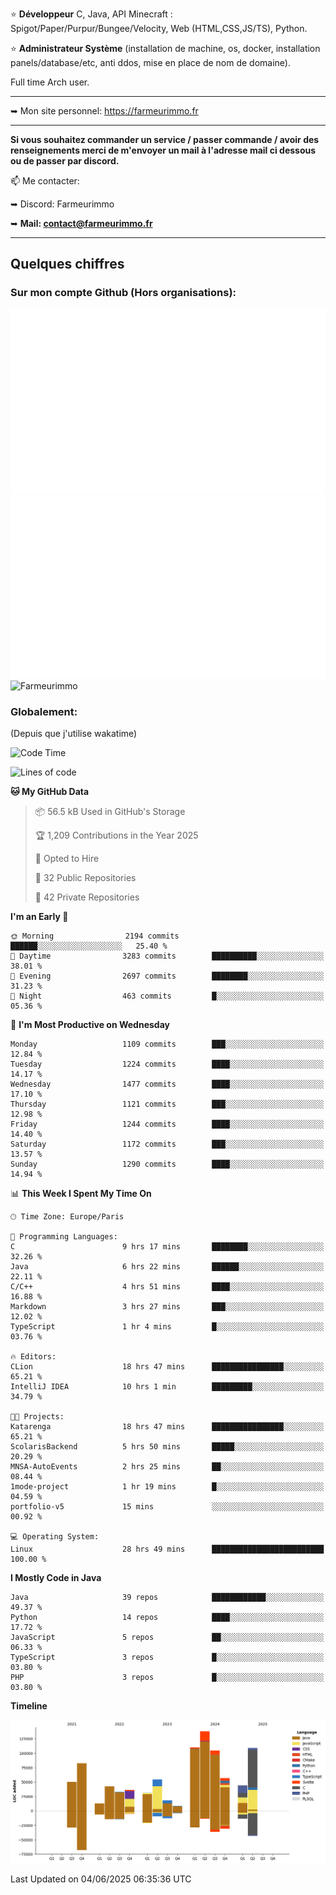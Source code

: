 ⭐ **Développeur** C, Java, API Minecraft : Spigot/Paper/Purpur/Bungee/Velocity, Web (HTML,CSS,JS/TS), Python.

⭐ **Administrateur Système** (installation de machine, os, docker, installation panels/database/etc, anti ddos, mise en place de nom de domaine).

Full time Arch user.

---

➥ Mon site personnel: https://farmeurimmo.fr

---

**Si vous souhaitez commander un service / passer commande / avoir des renseignements merci de m'envoyer un mail à l'adresse mail ci dessous ou de passer par discord.**

📫 Me contacter:
 
   ➥ Discord: Farmeurimmo
   
   ➥ **Mail: contact@farmeurimmo.fr**

---
## Quelques chiffres

### Sur mon compte Github (Hors organisations):

<a href="https://github.com/Farmeurimmo/github-stats">
<img src="https://github.com/Farmeurimmo/github-stats/blob/master/generated/overview.svg#gh-dark-mode-only" />
<img src="https://github.com/Farmeurimmo/github-stats/blob/master/generated/languages.svg#gh-dark-mode-only" />
</a>

<img src="https://komarev.com/ghpvc/?username=Farmeurimmo" alt="Farmeurimmo" />

### Globalement:

(Depuis que j'utilise wakatime)
<!--START_SECTION:waka-->
![Code Time](http://img.shields.io/badge/Code%20Time-2%2C093%20hrs%2028%20mins-blue)

![Lines of code](https://img.shields.io/badge/From%20Hello%20World%20I%27ve%20Written-936.2%20thousand%20lines%20of%20code-blue)

**🐱 My GitHub Data** 

> 📦 56.5 kB Used in GitHub's Storage 
 > 
> 🏆 1,209 Contributions in the Year 2025
 > 
> 💼 Opted to Hire
 > 
> 📜 32 Public Repositories 
 > 
> 🔑 42 Private Repositories 
 > 
**I'm an Early 🐤** 

```text
🌞 Morning                2194 commits        ██████░░░░░░░░░░░░░░░░░░░   25.40 % 
🌆 Daytime                3283 commits        ██████████░░░░░░░░░░░░░░░   38.01 % 
🌃 Evening                2697 commits        ████████░░░░░░░░░░░░░░░░░   31.23 % 
🌙 Night                  463 commits         █░░░░░░░░░░░░░░░░░░░░░░░░   05.36 % 
```
📅 **I'm Most Productive on Wednesday** 

```text
Monday                   1109 commits        ███░░░░░░░░░░░░░░░░░░░░░░   12.84 % 
Tuesday                  1224 commits        ████░░░░░░░░░░░░░░░░░░░░░   14.17 % 
Wednesday                1477 commits        ████░░░░░░░░░░░░░░░░░░░░░   17.10 % 
Thursday                 1121 commits        ███░░░░░░░░░░░░░░░░░░░░░░   12.98 % 
Friday                   1244 commits        ████░░░░░░░░░░░░░░░░░░░░░   14.40 % 
Saturday                 1172 commits        ███░░░░░░░░░░░░░░░░░░░░░░   13.57 % 
Sunday                   1290 commits        ████░░░░░░░░░░░░░░░░░░░░░   14.94 % 
```


📊 **This Week I Spent My Time On** 

```text
🕑︎ Time Zone: Europe/Paris

💬 Programming Languages: 
C                        9 hrs 17 mins       ████████░░░░░░░░░░░░░░░░░   32.26 % 
Java                     6 hrs 22 mins       ██████░░░░░░░░░░░░░░░░░░░   22.11 % 
C/C++                    4 hrs 51 mins       ████░░░░░░░░░░░░░░░░░░░░░   16.88 % 
Markdown                 3 hrs 27 mins       ███░░░░░░░░░░░░░░░░░░░░░░   12.02 % 
TypeScript               1 hr 4 mins         █░░░░░░░░░░░░░░░░░░░░░░░░   03.76 % 

🔥 Editors: 
CLion                    18 hrs 47 mins      ████████████████░░░░░░░░░   65.21 % 
IntelliJ IDEA            10 hrs 1 min        █████████░░░░░░░░░░░░░░░░   34.79 % 

🐱‍💻 Projects: 
Katarenga                18 hrs 47 mins      ████████████████░░░░░░░░░   65.21 % 
ScolarisBackend          5 hrs 50 mins       █████░░░░░░░░░░░░░░░░░░░░   20.29 % 
MNSA-AutoEvents          2 hrs 25 mins       ██░░░░░░░░░░░░░░░░░░░░░░░   08.44 % 
1mode-project            1 hr 19 mins        █░░░░░░░░░░░░░░░░░░░░░░░░   04.59 % 
portfolio-v5             15 mins             ░░░░░░░░░░░░░░░░░░░░░░░░░   00.92 % 

💻 Operating System: 
Linux                    28 hrs 49 mins      █████████████████████████   100.00 % 
```

**I Mostly Code in Java** 

```text
Java                     39 repos            ████████████░░░░░░░░░░░░░   49.37 % 
Python                   14 repos            ████░░░░░░░░░░░░░░░░░░░░░   17.72 % 
JavaScript               5 repos             ██░░░░░░░░░░░░░░░░░░░░░░░   06.33 % 
TypeScript               3 repos             █░░░░░░░░░░░░░░░░░░░░░░░░   03.80 % 
PHP                      3 repos             █░░░░░░░░░░░░░░░░░░░░░░░░   03.80 % 
```



**Timeline**

![Lines of Code chart](https://raw.githubusercontent.com/Farmeurimmo/Farmeurimmo/main/assets/bar_graph.png)


 Last Updated on 04/06/2025 06:35:36 UTC
<!--END_SECTION:waka-->
